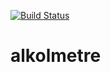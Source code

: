 [![Build Status](https://travis-ci.com/SWE589-Android-Development-tmk/alkolmetre.png?branch=master)](https://travis-ci.com/SWE589-Android-Development-tmk/alkolmetre)

# alkolmetre
